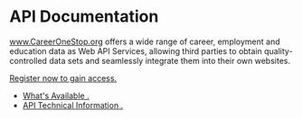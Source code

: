 # API Documentation

www.CareerOneStop.org offers a wide range of career, employment and education data as Web API Services, allowing third parties to obtain quality-controlled data sets and seamlessly integrate them into their own websites. 

<a href="https://www.careeronestop.org/Developers/WebAPI/registration.aspx "> Register now to gain access.</a> 

*    <a href="https://www.careeronestop.org/Developers/WebAPI/whats-available.aspx">What's Available .</a>
*    <a href="https://www.careeronestop.org/Developers/WebAPI/technical-information.aspx">API Technical Information .</a>
